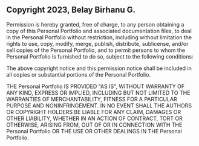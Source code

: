 ## Copyright 2023, Belay Birhanu G.

Permission is hereby granted, free of charge, to any person obtaining a copy of this Personal Portfolio and associated documentation files, to deal in the Personal Portfolio without restriction, including without limitation the rights to use, copy, modify, merge, publish, distribute, sublicense, and/or sell copies of the Personal Portfolio, and to permit persons to whom the Personal Portfolio is furnished to do so, subject to the following conditions:

The above copyright notice and this permission notice shall be included in all copies or substantial portions of the Personal Portfolio.

THE Personal Portfolio IS PROVIDED "AS IS", WITHOUT WARRANTY OF ANY KIND, EXPRESS OR IMPLIED, INCLUDING BUT NOT LIMITED TO THE WARRANTIES OF MERCHANTABILITY, FITNESS FOR A PARTICULAR PURPOSE AND NONINFRINGEMENT. IN NO EVENT SHALL THE AUTHORS OR COPYRIGHT HOLDERS BE LIABLE FOR ANY CLAIM, DAMAGES OR OTHER LIABILITY, WHETHER IN AN ACTION OF CONTRACT, TORT OR OTHERWISE, ARISING FROM, OUT OF OR IN CONNECTION WITH THE Personal Portfolio OR THE USE OR OTHER DEALINGS IN THE Personal Portfolio.